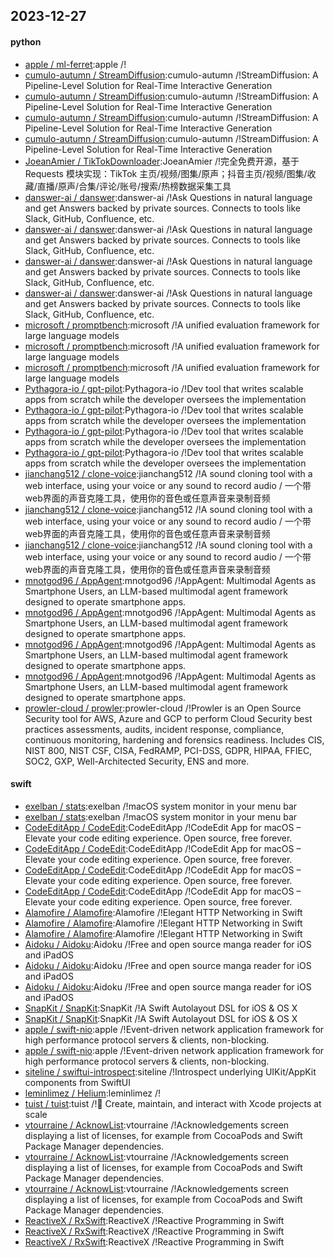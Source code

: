 ## 2023-12-27

#### python
* [apple / ml-ferret](https://github.com/apple/ml-ferret):apple /!
* [cumulo-autumn / StreamDiffusion](https://github.com/cumulo-autumn/StreamDiffusion):cumulo-autumn /!StreamDiffusion: A Pipeline-Level Solution for Real-Time Interactive Generation
* [cumulo-autumn / StreamDiffusion](https://github.com/cumulo-autumn/StreamDiffusion):cumulo-autumn /!StreamDiffusion: A Pipeline-Level Solution for Real-Time Interactive Generation
* [cumulo-autumn / StreamDiffusion](https://github.com/cumulo-autumn/StreamDiffusion):cumulo-autumn /!StreamDiffusion: A Pipeline-Level Solution for Real-Time Interactive Generation
* [cumulo-autumn / StreamDiffusion](https://github.com/cumulo-autumn/StreamDiffusion):cumulo-autumn /!StreamDiffusion: A Pipeline-Level Solution for Real-Time Interactive Generation
* [JoeanAmier / TikTokDownloader](https://github.com/JoeanAmier/TikTokDownloader):JoeanAmier /!完全免费开源，基于 Requests 模块实现：TikTok 主页/视频/图集/原声；抖音主页/视频/图集/收藏/直播/原声/合集/评论/账号/搜索/热榜数据采集工具
* [danswer-ai / danswer](https://github.com/danswer-ai/danswer):danswer-ai /!Ask Questions in natural language and get Answers backed by private sources. Connects to tools like Slack, GitHub, Confluence, etc.
* [danswer-ai / danswer](https://github.com/danswer-ai/danswer):danswer-ai /!Ask Questions in natural language and get Answers backed by private sources. Connects to tools like Slack, GitHub, Confluence, etc.
* [danswer-ai / danswer](https://github.com/danswer-ai/danswer):danswer-ai /!Ask Questions in natural language and get Answers backed by private sources. Connects to tools like Slack, GitHub, Confluence, etc.
* [danswer-ai / danswer](https://github.com/danswer-ai/danswer):danswer-ai /!Ask Questions in natural language and get Answers backed by private sources. Connects to tools like Slack, GitHub, Confluence, etc.
* [microsoft / promptbench](https://github.com/microsoft/promptbench):microsoft /!A unified evaluation framework for large language models
* [microsoft / promptbench](https://github.com/microsoft/promptbench):microsoft /!A unified evaluation framework for large language models
* [microsoft / promptbench](https://github.com/microsoft/promptbench):microsoft /!A unified evaluation framework for large language models
* [Pythagora-io / gpt-pilot](https://github.com/Pythagora-io/gpt-pilot):Pythagora-io /!Dev tool that writes scalable apps from scratch while the developer oversees the implementation
* [Pythagora-io / gpt-pilot](https://github.com/Pythagora-io/gpt-pilot):Pythagora-io /!Dev tool that writes scalable apps from scratch while the developer oversees the implementation
* [Pythagora-io / gpt-pilot](https://github.com/Pythagora-io/gpt-pilot):Pythagora-io /!Dev tool that writes scalable apps from scratch while the developer oversees the implementation
* [Pythagora-io / gpt-pilot](https://github.com/Pythagora-io/gpt-pilot):Pythagora-io /!Dev tool that writes scalable apps from scratch while the developer oversees the implementation
* [jianchang512 / clone-voice](https://github.com/jianchang512/clone-voice):jianchang512 /!A sound cloning tool with a web interface, using your voice or any sound to record audio / 一个带web界面的声音克隆工具，使用你的音色或任意声音来录制音频
* [jianchang512 / clone-voice](https://github.com/jianchang512/clone-voice):jianchang512 /!A sound cloning tool with a web interface, using your voice or any sound to record audio / 一个带web界面的声音克隆工具，使用你的音色或任意声音来录制音频
* [jianchang512 / clone-voice](https://github.com/jianchang512/clone-voice):jianchang512 /!A sound cloning tool with a web interface, using your voice or any sound to record audio / 一个带web界面的声音克隆工具，使用你的音色或任意声音来录制音频
* [mnotgod96 / AppAgent](https://github.com/mnotgod96/AppAgent):mnotgod96 /!AppAgent: Multimodal Agents as Smartphone Users, an LLM-based multimodal agent framework designed to operate smartphone apps.
* [mnotgod96 / AppAgent](https://github.com/mnotgod96/AppAgent):mnotgod96 /!AppAgent: Multimodal Agents as Smartphone Users, an LLM-based multimodal agent framework designed to operate smartphone apps.
* [mnotgod96 / AppAgent](https://github.com/mnotgod96/AppAgent):mnotgod96 /!AppAgent: Multimodal Agents as Smartphone Users, an LLM-based multimodal agent framework designed to operate smartphone apps.
* [mnotgod96 / AppAgent](https://github.com/mnotgod96/AppAgent):mnotgod96 /!AppAgent: Multimodal Agents as Smartphone Users, an LLM-based multimodal agent framework designed to operate smartphone apps.
* [prowler-cloud / prowler](https://github.com/prowler-cloud/prowler):prowler-cloud /!Prowler is an Open Source Security tool for AWS, Azure and GCP to perform Cloud Security best practices assessments, audits, incident response, compliance, continuous monitoring, hardening and forensics readiness. Includes CIS, NIST 800, NIST CSF, CISA, FedRAMP, PCI-DSS, GDPR, HIPAA, FFIEC, SOC2, GXP, Well-Architected Security, ENS and more.

#### swift
* [exelban / stats](https://github.com/exelban/stats):exelban /!macOS system monitor in your menu bar
* [exelban / stats](https://github.com/exelban/stats):exelban /!macOS system monitor in your menu bar
* [CodeEditApp / CodeEdit](https://github.com/CodeEditApp/CodeEdit):CodeEditApp /!CodeEdit App for macOS – Elevate your code editing experience. Open source, free forever.
* [CodeEditApp / CodeEdit](https://github.com/CodeEditApp/CodeEdit):CodeEditApp /!CodeEdit App for macOS – Elevate your code editing experience. Open source, free forever.
* [CodeEditApp / CodeEdit](https://github.com/CodeEditApp/CodeEdit):CodeEditApp /!CodeEdit App for macOS – Elevate your code editing experience. Open source, free forever.
* [CodeEditApp / CodeEdit](https://github.com/CodeEditApp/CodeEdit):CodeEditApp /!CodeEdit App for macOS – Elevate your code editing experience. Open source, free forever.
* [Alamofire / Alamofire](https://github.com/Alamofire/Alamofire):Alamofire /!Elegant HTTP Networking in Swift
* [Alamofire / Alamofire](https://github.com/Alamofire/Alamofire):Alamofire /!Elegant HTTP Networking in Swift
* [Alamofire / Alamofire](https://github.com/Alamofire/Alamofire):Alamofire /!Elegant HTTP Networking in Swift
* [Aidoku / Aidoku](https://github.com/Aidoku/Aidoku):Aidoku /!Free and open source manga reader for iOS and iPadOS
* [Aidoku / Aidoku](https://github.com/Aidoku/Aidoku):Aidoku /!Free and open source manga reader for iOS and iPadOS
* [Aidoku / Aidoku](https://github.com/Aidoku/Aidoku):Aidoku /!Free and open source manga reader for iOS and iPadOS
* [SnapKit / SnapKit](https://github.com/SnapKit/SnapKit):SnapKit /!A Swift Autolayout DSL for iOS & OS X
* [SnapKit / SnapKit](https://github.com/SnapKit/SnapKit):SnapKit /!A Swift Autolayout DSL for iOS & OS X
* [apple / swift-nio](https://github.com/apple/swift-nio):apple /!Event-driven network application framework for high performance protocol servers & clients, non-blocking.
* [apple / swift-nio](https://github.com/apple/swift-nio):apple /!Event-driven network application framework for high performance protocol servers & clients, non-blocking.
* [siteline / swiftui-introspect](https://github.com/siteline/swiftui-introspect):siteline /!Introspect underlying UIKit/AppKit components from SwiftUI
* [leminlimez / Helium](https://github.com/leminlimez/Helium):leminlimez /!
* [tuist / tuist](https://github.com/tuist/tuist):tuist /!🚀 Create, maintain, and interact with Xcode projects at scale
* [vtourraine / AcknowList](https://github.com/vtourraine/AcknowList):vtourraine /!Acknowledgements screen displaying a list of licenses, for example from CocoaPods and Swift Package Manager dependencies.
* [vtourraine / AcknowList](https://github.com/vtourraine/AcknowList):vtourraine /!Acknowledgements screen displaying a list of licenses, for example from CocoaPods and Swift Package Manager dependencies.
* [vtourraine / AcknowList](https://github.com/vtourraine/AcknowList):vtourraine /!Acknowledgements screen displaying a list of licenses, for example from CocoaPods and Swift Package Manager dependencies.
* [ReactiveX / RxSwift](https://github.com/ReactiveX/RxSwift):ReactiveX /!Reactive Programming in Swift
* [ReactiveX / RxSwift](https://github.com/ReactiveX/RxSwift):ReactiveX /!Reactive Programming in Swift
* [ReactiveX / RxSwift](https://github.com/ReactiveX/RxSwift):ReactiveX /!Reactive Programming in Swift
